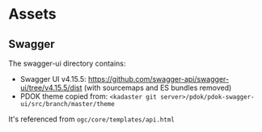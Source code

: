 # Assets

## Swagger

The swagger-ui directory contains:

- Swagger UI v4.15.5:
  <https://github.com/swagger-api/swagger-ui/tree/v4.15.5/dist> (with sourcemaps
  and ES bundles removed)
- PDOK theme copied from:
  `<kadaster git server>/pdok/pdok-swagger-ui/src/branch/master/theme`

It's referenced from `ogc/core/templates/api.html`
